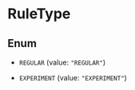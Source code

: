 

# RuleType

## Enum


* `REGULAR` (value: `"REGULAR"`)

* `EXPERIMENT` (value: `"EXPERIMENT"`)



